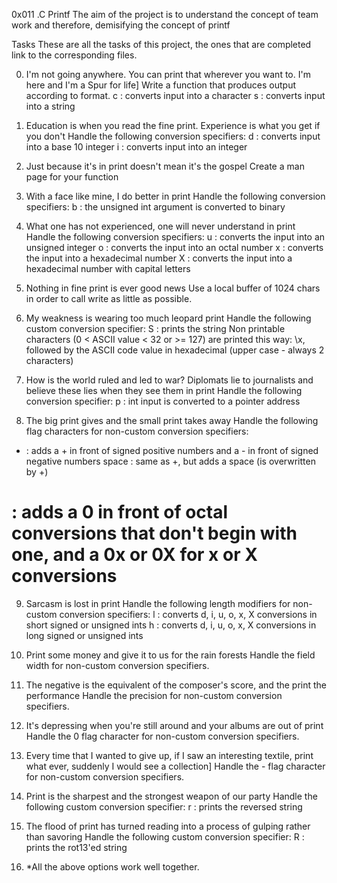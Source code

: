 0x011 .C Printf
The aim of the project is to understand the concept of team work and therefore, demisifying the concept of printf

Tasks
These are all the tasks of this project, the ones that are completed link to the corresponding files.

0. I'm not going anywhere. You can print that wherever you want to. I'm here and I'm a Spur for life]
Write a function that produces output according to format.
c : converts input into a character
s : converts input into a string

1. Education is when you read the fine print. Experience is what you get if you don't
Handle the following conversion specifiers:
d : converts input into a base 10 integer
i : converts input into an integer

2. Just because it's in print doesn't mean it's the gospel
Create a man page for your function

3. With a face like mine, I do better in print
Handle the following conversion specifiers:
b : the unsigned int argument is converted to binary

4. What one has not experienced, one will never understand in print
Handle the following conversion specifiers:
u : converts the input into an unsigned integer
o : converts the input into an octal number
x : converts the input into a hexadecimal number
X : converts the input into a hexadecimal number with capital letters

5. Nothing in fine print is ever good news
Use a local buffer of 1024 chars in order to call write as little as possible.

6. My weakness is wearing too much leopard print
Handle the following custom conversion specifier:
S : prints the string
Non printable characters (0 < ASCII value < 32 or >= 127) are printed this way: \x, followed by the ASCII code value in hexadecimal (upper case - always 2 characters)

7. How is the world ruled and led to war? Diplomats lie to journalists and believe these lies when they see them in print
Handle the following conversion specifier:
p : int input is converted to a pointer address

8. The big print gives and the small print takes away
Handle the following flag characters for non-custom conversion specifiers:
+ : adds a + in front of signed positive numbers and a - in front of signed negative numbers
space : same as +, but adds a space (is overwritten by +)
# : adds a 0 in front of octal conversions that don't begin with one, and a 0x or 0X for x or X conversions

9. Sarcasm is lost in print
Handle the following length modifiers for non-custom conversion specifiers:
l : converts d, i, u, o, x, X conversions in short signed or unsigned ints
h : converts d, i, u, o, x, X conversions in long signed or unsigned ints

10. Print some money and give it to us for the rain forests
Handle the field width for non-custom conversion specifiers.

11. The negative is the equivalent of the composer's score, and the print the performance
Handle the precision for non-custom conversion specifiers.

12. It's depressing when you're still around and your albums are out of print
Handle the 0 flag character for non-custom conversion specifiers.

13. Every time that I wanted to give up, if I saw an interesting textile, print what ever, suddenly I would see a collection]
Handle the - flag character for non-custom conversion specifiers.

14. Print is the sharpest and the strongest weapon of our party
Handle the following custom conversion specifier:
r : prints the reversed string

15. The flood of print has turned reading into a process of gulping rather than savoring
Handle the following custom conversion specifier:
R : prints the rot13'ed string

16. *All the above options work well together.

